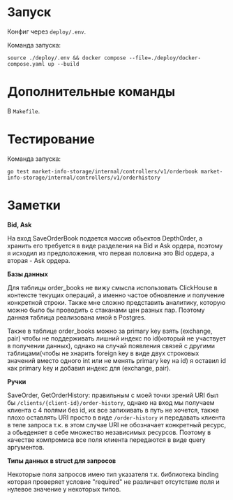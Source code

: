 # Запуск

Конфиг через `deploy/.env`.

Команда запуска:
```
source ./deploy/.env && docker compose --file=./deploy/docker-compose.yaml up --build
```

# Дополнительные команды

В `Makefile`.

# Тестирование

Команда запуска:
```
go test market-info-storage/internal/controllers/v1/orderbook market-info-storage/internal/controllers/v1/orderhistory
```

# Заметки

**Bid, Ask**

На вход SaveOrderBook подается массив обьектов DepthOrder, а хранить его требуется в виде разделения на Bid и Ask ордера, поэтому я исходил из предположения, что первая половина это Bid ордера, а вторая - Ask ордера.

**Базы данных**

Для таблицы order_books не вижу смысла использовать ClickHouse в контексте текущих операций, а именно частое обновление и получение конкретной строки. Также мне сложно представить аналитику, которую можно было бы проводить с стаканами цен разных пар. Поэтому данная таблица реализована мной в Postgres.

Также в таблице order_books можно за primary key взять (exchange, pair) чтобы не поддерживать лишний индекс по id(который не участвует в получении данных), однако на случай появления связей с другими таблицами(чтобы не хнарить foreign key в виде двух строковых значений вместо одного int или не менять primary key на id) я оставил id как primary key и добавил индекс для (exchange, pair).

**Ручки**

SaveOrder, GetOrderHistory: правильным с моей точки зрений URI был бы `/clients/{client-id}/order-history`, однако на вход мы получаем клиента с 4 полями без id, их все запихивать в путь не хочется, также плохо оставлять URI просто в виде `/order-history` и передавать клиента в теле запроса т.к. в этом случае URI не обозначает конкретный ресурс, а обьеденяет в себе множество независимых ресурсов. Поэтому в качестве компромиса все поля клиента передаются в виде query аргументов.

**Типы данных в struct для запросов**

Некоторые поля запросов имею тип указателя т.к. библиотека binding которая проверяет условие "required" не различает отсутствие поля и нулевое значение у некоторых типов.